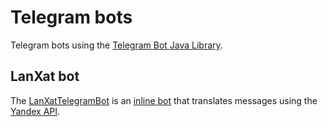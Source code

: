 # Telegram bots

Telegram bots using the [Telegram Bot Java Library](https://github.com/rubenlagus/TelegramBots).

## LanXat bot

The [LanXatTelegramBot](src/main/java/com/codethen/telegram/lanxatbot/LanXatTelegramBot.java) is an [inline bot](https://core.telegram.org/bots/inline) that translates messages using the [Yandex API](https://tech.yandex.com/translate/).  
